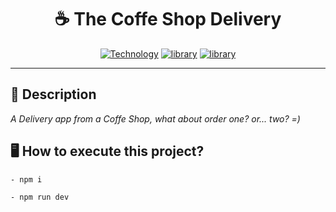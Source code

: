 <h1 align="center">☕ The Coffe Shop Delivery</h1>

[Vite-url]: https://vitejs.dev/
[Vite-image]: https://img.shields.io/badge/Vite-646CFF?style=square&logo=Vite&logoColor=646CFF&labelColor=gray&label=^4.0.0

[ReactJS-url]: https://ReactJS.org/
[ReactJS-image]: https://img.shields.io/badge/React-blue?style=square&logo=React&logoColor=blue&labelColor=gray&label=^18.0.26

[Typescript-url]: https://www.typescriptlang.org/
[Typescript-image]: https://img.shields.io/badge/Typescript-blue?style=square&logo=typescript&logoColor=blue&labelColor=gray&label=^4.9.3

<div align="center">

[![Technology][Vite-image]][Vite-url] [![library][ReactJS-image]][ReactJS-url] [![library][Typescript-image]][Typescript-url]

</div>

---

<h2>📝 Description</h2>

_A Delivery app from a Coffe Shop, what about order one? or... two? =)_


<h2>🖥 How to execute this project?</h2>

```
- npm i
```

```
- npm run dev
```


<!-- <h2>📸 App Images</h2>

[![dodoingdid](https://raw.githubusercontent.com/rickson-simoes/DoDoingDidList/main/src/imgs_samples/dodoingdid.jpg "Project view")](https://raw.githubusercontent.com/rickson-simoes/DoDoingDidList/main/src/imgs_samples/dodoingdid.jpg "Project Demonstration")

[![dodoingdid2](https://raw.githubusercontent.com/rickson-simoes/DoDoingDidList/main/src/imgs_samples/dodoingdid2.jpg "Add new task")](https://raw.githubusercontent.com/rickson-simoes/DoDoingDidList/main/src/imgs_samples/dodoingdid2.jpg "Project Demonstration")

[![dodoingdid3](https://raw.githubusercontent.com/rickson-simoes/DoDoingDidList/main/src/imgs_samples/dodoingdid3.jpg "Completing task")](https://raw.githubusercontent.com/rickson-simoes/DoDoingDidList/main/src/imgs_samples/dodoingdid3.jpg "Project Demonstration") -->
